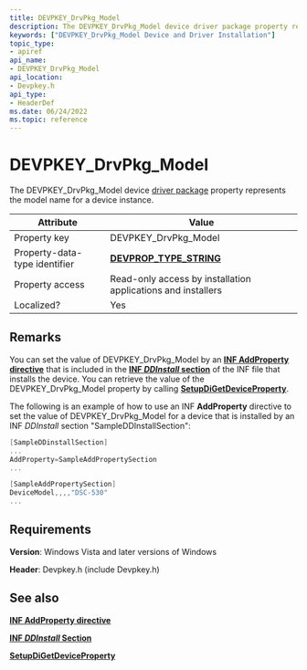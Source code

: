 ```yaml
---
title: DEVPKEY_DrvPkg_Model
description: The DEVPKEY_DrvPkg_Model device driver package property represents the model name for a device instance.
keywords: ["DEVPKEY_DrvPkg_Model Device and Driver Installation"]
topic_type:
- apiref
api_name:
- DEVPKEY_DrvPkg_Model
api_location:
- Devpkey.h
api_type:
- HeaderDef
ms.date: 06/24/2022
ms.topic: reference
---
```


# DEVPKEY_DrvPkg_Model

The DEVPKEY_DrvPkg_Model device [driver package](./driver-packages.md) property represents the model name for a device instance.

| Attribute | Value |
|--|--|
| Property key | DEVPKEY_DrvPkg_Model |
| Property-data-type identifier | [**DEVPROP_TYPE_STRING**](devprop-type-string.md) |
| Property access | Read-only access by installation applications and installers |
| Localized? | Yes |

## Remarks

You can set the value of DEVPKEY_DrvPkg_Model by an [**INF AddProperty directive**](./inf-addproperty-directive.md) that is included in the [**INF *DDInstall* section**](./inf-ddinstall-section.md) of the INF file that installs the device. You can retrieve the value of the DEVPKEY_DrvPkg_Model property by calling [**SetupDiGetDeviceProperty**](/windows/win32/api/setupapi/nf-setupapi-setupdigetdevicepropertyw).

The following is an example of how to use an INF **AddProperty** directive to set the value of DEVPKEY_DrvPkg_Model for a device that is installed by an INF *DDInstall* section "SampleDDInstallSection":

```cpp
[SampleDDinstallSection]
...
AddProperty=SampleAddPropertySection
...

[SampleAddPropertySection] 
DeviceModel,,,,"DSC-530"
...
```

## Requirements

**Version**: Windows Vista and later versions of Windows

**Header**: Devpkey.h (include Devpkey.h)

## See also

[**INF AddProperty directive**](./inf-addproperty-directive.md)

[**INF *DDInstall* Section**](./inf-ddinstall-section.md)

[**SetupDiGetDeviceProperty**](/windows/win32/api/setupapi/nf-setupapi-setupdigetdevicepropertyw)
